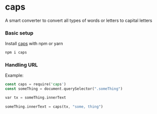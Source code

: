# caps

A smart converter to convert all types of words or letters to capital letters

### Basic setup

Install [caps] with npm or yarn

```rust
npm i caps
```

[caps]: https://www.npmjs.com/package/caps
### Handling URL


Example:
```rust
const caps = require('caps')
const someThing = document.querySelector(".someThing")

var tx = someThing.innerText
  
someThing.innerText = caps(tx, "some, thing")

```
